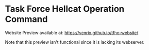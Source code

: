 # Task Force Hellcat Operation Command
Website Preview available at: https://venrix.github.io/tfhc-website/

Note that this preview isn't functional since it is lacking its webserver.
